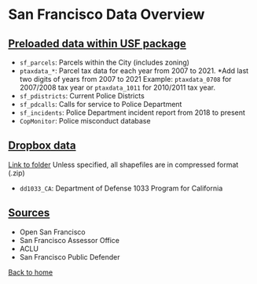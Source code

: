 # San Francisco Data Overview




## <ins> Preloaded data within USF package </ins> 


- `sf_parcels`: Parcels within the City (includes zoning)
- `ptaxdata_*`: Parcel tax data for each year from 2007 to 2021.
  *Add last two digits of years from 2007 to 2021
  Example: `ptaxdata_0708` for 2007/2008 tax year or `ptaxdata_1011` for 2010/2011
  tax year.
- `sf_pdistricts`: Current Police Districts
- `sf_pdcalls`: Calls for service to Police Department
- `sf_incidents`: Police Department incident report from 2018 to present
- `CopMonitor`: Police misconduct database


## <ins> Dropbox data </ins>

 [Link to folder](https://www.dropbox.com/sh/fb0h199w074ja0q/AAD8hQxG-UfnBfVisfts6NGPa?dl=0)
 Unless specified, all shapefiles are in compressed format (.zip)
 
- `dd1033_CA`: Department of Defense 1033 Program for California


## <ins> Sources </ins>

- Open San Francisco
- San Francisco Assessor Office
- ACLU
- San Francisco Public Defender


[Back to home](https://github.com/agroimpacts/USF#readme)

